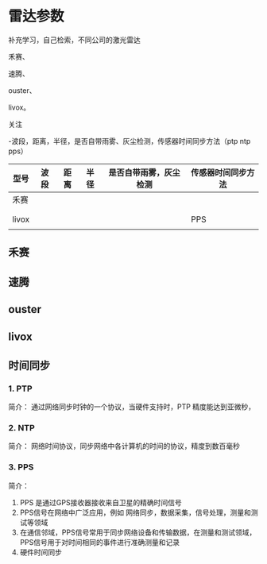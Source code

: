 # 雷达参数

补充学习，自己检索，不同公司的激光雷达 

禾赛、

速腾、

ouster、

livox。 

关注 

 -波段，距离，半径，是否自带雨雾、灰尘检测，传感器时间同步方法（ptp ntp pps）



| 型号  | 波段 | 距离 | 半径 | 是否自带雨雾，灰尘检测 | 传感器时间同步方法 |
| ----- | ---- | ---- | ---- | ---------------------- | ------------------ |
| 禾赛  |      |      |      |                        |                    |
|       |      |      |      |                        |                    |
|       |      |      |      |                        |                    |
| livox |      |      |      |                        | PPS                |
|       |      |      |      |                        |                    |







## 禾赛





## 速腾





## ouster





## livox





## 时间同步





### 1. PTP 

简介：  通过网络同步时钟的一个协议，当硬件支持时，PTP 精度能达到亚微秒，



### 2. NTP

简介： 网络时间协议，同步网络中各计算机的时间的协议，精度到数百毫秒



### 3. PPS

简介： 

1. PPS 是通过GPS接收器接收来自卫星的精确时间信号
2. PPS信号在网络中广泛应用，例如 网络同步，数据采集，信号处理，测量和测试等领域
3. 在通信邻域，PPS信号常用于同步网络设备和传输数据，在测量和测试领域，PPS信号用于对时间相同的事件进行准确测量和记录
4. 硬件时间同步





















